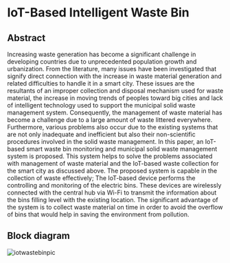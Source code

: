 # IoT-Based Intelligent Waste Bin
## Abstract
Increasing waste generation has become a significant challenge in developing countries due to unprecedented population growth and urbanization. From the literature, many issues have been investigated that signify direct connection with the increase in waste material generation and related difficulties to handle it in a smart city. These issues are the resultants of an improper collection and disposal mechanism used for waste material, the increase in moving trends of peoples toward big cities and lack of intelligent technology used to support the municipal solid waste management system. Consequently, the management of waste material has become a challenge due to a large amount of waste littered everywhere. Furthermore, various problems also occur due to the existing systems that are not only inadequate and inefficient but also their non-scientific procedures involved in the solid waste management. In this paper, an IoT-based smart waste bin monitoring and municipal solid waste management system is proposed. This system helps to solve the problems associated with management of waste material and the IoT-based waste collection for the smart city as discussed above. The proposed system is capable in the collection of waste effectively; The IoT-based device performs the controlling and monitoring of the electric bins. These devices are wirelessly connected with the central hub via Wi-Fi to transmit the information about the bins filling level with the existing location. The significant advantage of the system is to collect waste material on time in order to avoid the overflow of bins that would help in saving the environment from pollution.<br>
## Block diagram
![iotwastebinpic](https://user-images.githubusercontent.com/109785046/216249360-4353ce38-dd00-4f15-9690-9ceb75d37bbe.png)


